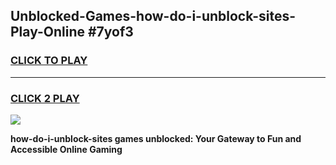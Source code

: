 
## Unblocked-Games-how-do-i-unblock-sites-Play-Online #7yof3
<h3>
<a href="https://news.freeplayer.one?title=how-do-i-unblock-sites&ref=3">CLICK TO PLAY</a></h3>
<hr>

<h3>
<a href="https://news.freeplayer.one?title=how-do-i-unblock-sites&ref=3">CLICK 2 PLAY</a>
  
</h3>

<a href="https://news.freeplayer.one?title=how-do-i-unblock-sites&ref=3"><img src="https://clearcache.store/games.png"></a>


**how-do-i-unblock-sites games unblocked: Your Gateway to Fun and Accessible Online Gaming**
